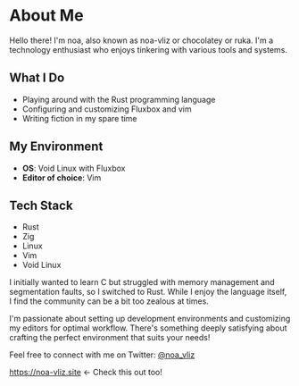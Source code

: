 # About Me

Hello there! I'm noa, also known as noa-vliz or chocolatey or ruka. I'm a technology enthusiast who enjoys tinkering with various tools and systems.

## What I Do
- Playing around with the Rust programming language
- Configuring and customizing Fluxbox and vim
- Writing fiction in my spare time

## My Environment
- **OS**: Void Linux with Fluxbox
- **Editor of choice**: Vim

## Tech Stack
- Rust
- Zig
- Linux
- Vim
- Void Linux

I initially wanted to learn C but struggled with memory management and segmentation faults, so I switched to Rust. While I enjoy the language itself, I find the community can be a bit too zealous at times.

I'm passionate about setting up development environments and customizing my editors for optimal workflow. There's something deeply satisfying about crafting the perfect environment that suits your needs!

Feel free to connect with me on Twitter: [@noa_vliz](https://twitter.com/noa_vliz)

https://noa-vliz.site ← Check this out too!
